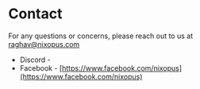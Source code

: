 # Contact
For any questions or concerns, please reach out to us at [raghav@nixopus.com](mailto:raghav@nixopus.com)

- Discord - []()
- Facebook - [https://www.facebook.com/nixopus](https://www.facebook.com/nixopus)
